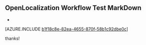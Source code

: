 ## OpenLocalization Workflow Test MarkDown
* 

[AZURE.INCLUDE [b1f18c8e-82ea-4655-870f-58b1c92dbe0c](calleeMd1.md)]

 
thanks!